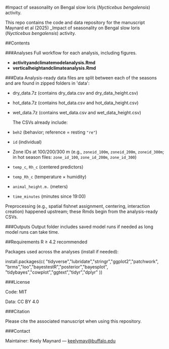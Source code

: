 #Impact of seasonality on Bengal slow loris (_Nycticebus bengalensis_) activity. 

This repo contains the code and data repository for the manuscript Maynard et al (2025) _Impact of seasonality on Bengal slow loris (_Nycticebus bengalensis_) activity.

##Contents

###Analyses
Full workflow for each analysis, including figures. 
- **activityandclimatemodelanalysis.Rmd** 
- **verticalheightandclimateanalysis.Rmd** 
  
###Data
Analysis-ready data files are split between each of the seasons and are found in zipped folders in 'data\':
- dry_data.7z (contains dry_data.csv and dry_data_height.csv)
- hot_data.7z (contains hot_data.csv and hot_data_height.csv)
- wet_data.7z (contains wet_data.csv and wet_data_height.csv)
  
  The CSVs already include:
- `beh2` (behavior; reference = resting `"re"`)
- `id` (individual)
- Zone IDs at 100/200/300 m (e.g., `zoneid_100m`, `zoneid_200m`, `zoneid_300m`; in hot season files: `zone_id_100`, `zone_id_200m`, `zone_id_300`)
- `temp_c`, `Rh_c` (centered predictors)
- `temp_Rh_c` (temperature × humidity)
- `animal_height.m.` (meters)
- `time_minutes` (minutes since 19:00)

Preprocessing (e.g., spatial fishnet assignment, centering, interaction creation) happened upstream; these Rmds begin from the analysis-ready CSVs.

###Outputs
Output folder includes saved model runs if needed as long model runs can take time. 

##Requirements
R ≥ 4.2 recommended

Packages used across the analyses (install if needed):

install.packages(c(
  "tidyverse","lubridate","stringr","ggplot2","patchwork",
  "brms","loo","bayestestR","posterior","bayesplot",
  "tidybayes","cowplot","ggtext","tidyr","dplyr"
))

###License

Code: MIT

Data: CC BY 4.0 

###Citation

Please cite the associated manuscript when using this repository.

###Contact

Maintainer: Keely Maynard — keelymay@buffalo.edu
